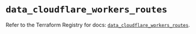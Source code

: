 # `data_cloudflare_workers_routes`

Refer to the Terraform Registry for docs: [`data_cloudflare_workers_routes`](https://registry.terraform.io/providers/cloudflare/cloudflare/5.8.4/docs/data-sources/workers_routes).
